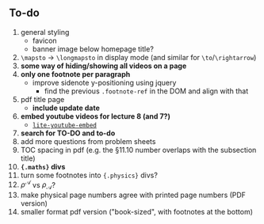 ## To-do

1. general styling
    + favicon
    + banner image below homepage title?
1. `\mapsto` -> `\longmapsto` in display mode (and similar for `\to`/`\rightarrow`)
1. **some way of hiding/showing all videos on a page**
1. **only one footnote per paragraph**
    + improve sidenote y-positioning using jquery
        - find the previous `.footnote-ref` in the DOM and align with that
1. pdf title page
    + **include update date**
1. **embed youtube videos for lecture 8 (and 7?)**
    + [`lite-youtube-embed`](https://github.com/paulirish/lite-youtube-embed)
1. **search for TO-DO and to-do**
1. add more questions from problem sheets
1. TOC spacing in pdf (e.g. the §11.10 number overlaps with the subsection title)
1. **`{.maths}` divs**
2. turn some footnotes into `{.physics}` divs?
1. $\rho^\mathcal{A}$ vs $\rho_\mathcal{A}$?
1. make physical page numbers agree with printed page numbers (PDF version)
1. smaller format pdf version ("book-sized", with footnotes at the bottom)
